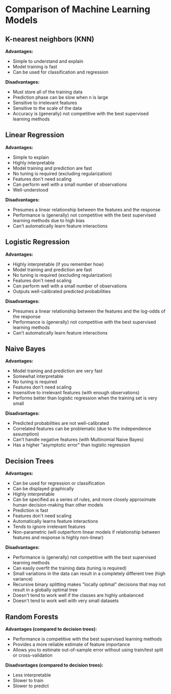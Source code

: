 # Comparison of Machine Learning Models

## K-nearest neighbors (KNN)

**Advantages:**

- Simple to understand and explain
- Model training is fast
- Can be used for classification and regression

**Disadvantages:**

- Must store all of the training data
- Prediction phase can be slow when n is large
- Sensitive to irrelevant features
- Sensitive to the scale of the data
- Accuracy is (generally) not competitive with the best supervised learning methods

## Linear Regression

**Advantages:**

- Simple to explain
- Highly interpretable
- Model training and prediction are fast
- No tuning is required (excluding regularization)
- Features don't need scaling
- Can perform well with a small number of observations
- Well-understood

**Disadvantages:**

- Presumes a linear relationship between the features and the response
- Performance is (generally) not competitive with the best supervised learning methods due to high bias
- Can't automatically learn feature interactions

## Logistic Regression

**Advantages:**

- Highly interpretable (if you remember how)
- Model training and prediction are fast
- No tuning is required (excluding regularization)
- Features don't need scaling
- Can perform well with a small number of observations
- Outputs well-calibrated predicted probabilities

**Disadvantages:**

- Presumes a linear relationship between the features and the log-odds of the response
- Performance is (generally) not competitive with the best supervised learning methods
- Can't automatically learn feature interactions

## Naive Bayes

**Advantages:**

- Model training and prediction are very fast
- Somewhat interpretable
- No tuning is required
- Features don't need scaling
- Insensitive to irrelevant features (with enough observations)
- Performs better than logistic regression when the training set is very small

**Disadvantages:**

- Predicted probabilities are not well-calibrated
- Correlated features can be problematic (due to the independence assumption)
- Can't handle negative features (with Multinomial Naive Bayes)
- Has a higher "asymptotic error" than logistic regression

## Decision Trees

**Advantages:**

- Can be used for regression or classification
- Can be displayed graphically
- Highly interpretable
- Can be specified as a series of rules, and more closely approximate human decision-making than other models
- Prediction is fast
- Features don't need scaling
- Automatically learns feature interactions
- Tends to ignore irrelevant features
- Non-parametric (will outperform linear models if relationship between features and response is highly non-linear)

**Disadvantages:**

- Performance is (generally) not competitive with the best supervised learning methods
- Can easily overfit the training data (tuning is required)
- Small variations in the data can result in a completely different tree (high variance)
- Recursive binary splitting makes "locally optimal" decisions that may not result in a globally optimal tree
- Doesn't tend to work well if the classes are highly unbalanced
- Doesn't tend to work well with very small datasets

## Random Forests

**Advantages (compared to decision trees):**

- Performance is competitive with the best supervised learning methods
- Provides a more reliable estimate of feature importance
- Allows you to estimate out-of-sample error without using train/test split or cross-validation

**Disadvantages (compared to decision trees):**

- Less interpretable
- Slower to train
- Slower to predict
